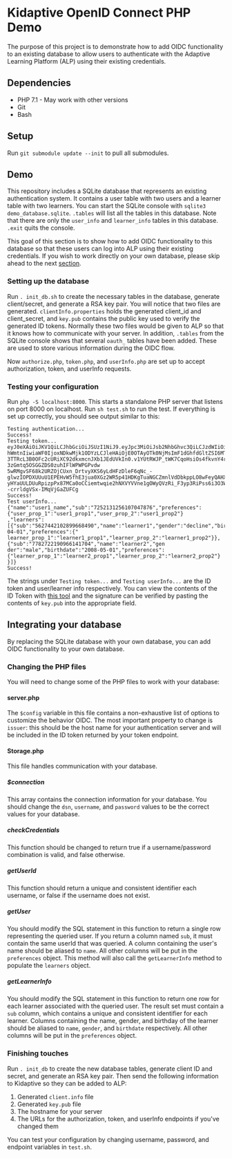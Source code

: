 # Kidaptive OpenID Connect PHP Demo
The purpose of this project is to demonstrate how to add OIDC functionality to an existing database to allow users to
authenticate with the Adaptive Learning Platform (ALP) using their existing credentials.

## Dependencies
* PHP 7.1 - May work with other versions
* Git
* Bash

## Setup
Run `git submodule update --init` to pull all submodules.

## Demo
This repository includes a SQLite database that represents an existing authentication system. It contains a user table
with two users and a learner table with two learners. You can start the SQLite console with `sqlite3 demo_database.sqlite`.
`.tables` will list all the tables in this database. Note that there are only the `user_info` and `learner_info` tables
in this database. `.exit` quits the console.

This goal of this section is to show how to add OIDC functionality to this database so that these users can log into ALP
using their existing credentials. If you wish to work directly on your own database, please skip ahead to the next
[section](#db_int).

### Setting up the database
Run `. init_db.sh` to create the necessary tables in the database, generate client/secret, and generate a RSA key pair. You
will notice that two files are generated. `clientInfo.properties` holds the generated client_id and client_secret, and `key.pub`
contains the public key used to verify the generated ID tokens. Normally these two files would be given to ALP so that it
knows how to communicate with your server. In addition, `.tables` from the SQLite console shows that several `oauth_`
tables have been added. These are used to store various information during the OIDC flow.

Now `authorize.php`, `token.php`, and `userInfo.php` are set up to accept authorization, token, and userInfo requests.

### <a name="test"></a>Testing your configuration
Run `php -S localhost:8000`. This starts a standalone PHP server that listens on port 8000 on localhost. Run `sh test.sh`
to run the test. If everything is set up correctly, you should see output similar to this:
```text
Testing authentication...
Success!
Testing token...
eyJ0eXAiOiJKV1QiLCJhbGciOiJSUzI1NiJ9.eyJpc3MiOiJsb2NhbGhvc3QiLCJzdWIiOiI3MjUyMTMxMjU2MTA3MDQ3ODc2IiwiYXVkIjoiSVo0TXRpTm9
hWmtnIiwiaWF0IjoxNDkwMjk1ODYzLCJleHAiOjE0OTAyOTk0NjMsImF1dGhfdGltZSI6MTQ5MDI5NTg2Mywibm9uY2UiOiJENnh6SnF6b09ZSllQbWE1RGl
3TTRcL3B0OFc2cURiXC92dkxmcnJXb1JEdUVkIn0.v1YUtRWJP_tWK7CqoHsiOs4fkvnY4r0unUrt1F7oyKLUvCYs-3zGmtq5OSGGZDS0zuhIFlWPWPGPvdw
5wRMgvSF68k2URZOjCUxn_DrtvyXKS6yLdHFzDleF6qNc_-glwzIOPDXUUuU1EPEHvW5fhE3jua0XGz2WR5p41HDKgTuaNGCZmnlVdDbkppLO8wFeyQAHXyZ
yHYaUULDUuRpizpPx87MCa0oCCiemtwqie2hNXVYVVne1gOWyQVzRi_F3yp3RiPss6i3O3WiOGS0O7wGt9bGW1IN3zmPAIqZ_LhqOUeR2_6yT_bBTNvatQkR
-crrldgVSx-IMqVjGaZUFCg
Success!
Test userInfo...
{"name":"user1_name","sub":"7252131256107047876","preferences":{"user_prop_1":"user1_prop1","user_prop_2":"user1_prop2"}
,"learners":[{"sub":"5627442102899668490","name":"learner1","gender":"decline","birthdate":"2009-04-01","preferences":{"
learner_prop_1":"learner1_prop1","learner_prop_2":"learner1_prop2"}},{"sub":"7782722190966141704","name":"learner2","gen
der":"male","birthdate":"2008-05-01","preferences":{"learner_prop_1":"learner2_prop1","learner_prop_2":"learner2_prop2"}
}]}
Success!
```
The strings under `Testing token...` and `Testing userInfo...` are the ID token and user/learner info respectively. You
can view the contents of the ID Token with [this tool](https://jwt.io) and the signature can be verified by pasting the 
contents of `key.pub` into the appropriate field.

## <a name="db_int"></a>Integrating your database
By replacing the SQLite database with your own database, you can add OIDC functionality to your own database.

### Changing the PHP files
You will need to change some of the PHP files to work with your database:
#### server.php
The `$config` variable in this file contains a non-exhaustive list of options to customize the behavior OIDC. The most
important property to change is `issuer`: this should be the host name for your authentication server and will be included in
the ID token returned by your token endpoint.

#### Storage.php
This file handles communication with your database.

##### $connection
This array contains the connection information for your database. You should change the `dsn`, `username`, and `password`
values to be the correct values for your database.

##### checkCredentials
This function should be changed to return true if a username/password combination is valid, and false otherwise.

##### getUserId
This function should return a unique and consistent identifier each username, or false if the username does not exist.

##### getUser
You should modify the SQL statement in this function to return a single row representing the queried user. If you return
a column named `sub`, it must contain the same userId that was queried. A column containing the user's name should be 
aliased to `name`. All other columns will be put in the `preferences` object. This method will also call the `getLearnerInfo`
method to populate the `learners` object.

##### getLearnerInfo
You should modify the SQL statement in this function to return one row for each learner associated with the queried user.
The result set must contain a `sub` column, which contains a unique and consistent identifier for each learner. Columns
containing the name, gender, and birthday of the learner should be aliased to `name`, `gender`, and `birthdate` respectively.
All other columns will be put in the `preferences` object.

### Finishing touches
Run `. init_db` to create the new database tables, generate client ID and secret, and generate an RSA key pair. Then send
the following information to Kidaptive so they can be added to ALP:
1. Generated `client.info` file
2. Generated `key.pub` file
3. The hostname for your server
4. The URLs for the authorization, token, and userInfo endpoints if you've changed them

You can test your configuration by changing username, password, and endpoint variables in `test.sh`.